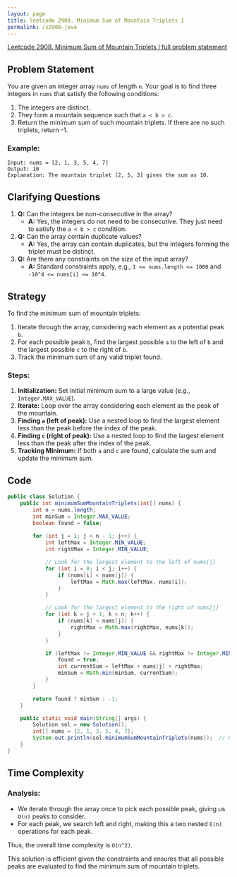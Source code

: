 ```yaml
---
layout: page
title: leetcode 2908. Minimum Sum of Mountain Triplets I
permalink: /s2908-java
---
```

[Leetcode 2908. Minimum Sum of Mountain Triplets I full problem statement](https://algoadvance.github.io/algoadvance/l2908)
## Problem Statement

You are given an integer array `nums` of length `n`. Your goal is to find three integers in `nums` that satisfy the following conditions:

1. The integers are distinct.
2. They form a mountain sequence such that `a < b > c`.
3. Return the minimum sum of such mountain triplets. If there are no such triplets, return -1.

### Example:
```
Input: nums = [2, 1, 3, 5, 4, 7]
Output: 10
Explanation: The mountain triplet [2, 5, 3] gives the sum as 10.
```

## Clarifying Questions
1. **Q:** Can the integers be non-consecutive in the array?
   - **A:** Yes, the integers do not need to be consecutive. They just need to satisfy the `a < b > c` condition.
2. **Q:** Can the array contain duplicate values?
   - **A:** Yes, the array can contain duplicates, but the integers forming the triplet must be distinct.
3. **Q:** Are there any constraints on the size of the input array?
   - **A:** Standard constraints apply, e.g., `1 <= nums.length <= 1000` and `-10^4 <= nums[i] <= 10^4`.

## Strategy

To find the minimum sum of mountain triplets:
1. Iterate through the array, considering each element as a potential peak `b`.
2. For each possible peak `b`, find the largest possible `a` to the left of `b` and the largest possible `c` to the right of `b`.
3. Track the minimum sum of any valid triplet found.

### Steps:
1. **Initialization:** Set initial minimum sum to a large value (e.g., `Integer.MAX_VALUE`).
2. **Iterate:** Loop over the array considering each element as the peak of the mountain.
3. **Finding `a` (left of peak):** Use a nested loop to find the largest element less than the peak before the index of the peak.
4. **Finding `c` (right of peak):** Use a nested loop to find the largest element less than the peak after the index of the peak.
5. **Tracking Minimum:** If both `a` and `c` are found, calculate the sum and update the minimum sum.

## Code

```java
public class Solution {
    public int minimumSumMountainTriplets(int[] nums) {
        int n = nums.length;
        int minSum = Integer.MAX_VALUE;
        boolean found = false;
        
        for (int j = 1; j < n - 1; j++) {
            int leftMax = Integer.MIN_VALUE;
            int rightMax = Integer.MIN_VALUE;

            // Look for the largest element to the left of nums[j]
            for (int i = 0; i < j; i++) {
                if (nums[i] < nums[j]) {
                    leftMax = Math.max(leftMax, nums[i]);
                }
            }

            // Look for the largest element to the right of nums[j]
            for (int k = j + 1; k < n; k++) {
                if (nums[k] < nums[j]) {
                    rightMax = Math.max(rightMax, nums[k]);
                }
            }

            if (leftMax != Integer.MIN_VALUE && rightMax != Integer.MIN_VALUE) {
                found = true;
                int currentSum = leftMax + nums[j] + rightMax;
                minSum = Math.min(minSum, currentSum);
            }
        }

        return found ? minSum : -1;
    }

    public static void main(String[] args) {
        Solution sol = new Solution();
        int[] nums = {2, 1, 3, 5, 4, 7};
        System.out.println(sol.minimumSumMountainTriplets(nums));  // Output: 10
    }
}
```

## Time Complexity

### Analysis:
- We iterate through the array once to pick each possible peak, giving us `O(n)` peaks to consider.
- For each peak, we search left and right, making this a two nested `O(n)` operations for each peak.

Thus, the overall time complexity is `O(n^2)`.

This solution is efficient given the constraints and ensures that all possible peaks are evaluated to find the minimum sum of mountain triplets.
